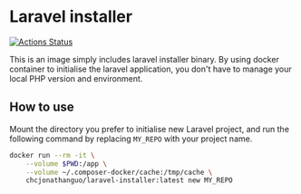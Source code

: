 # Laravel installer

[![Actions Status](https://github.com/jonathanguo/laravel-installer/workflows/build/badge.svg)](https://github.com/jonathanguo/laravel-installer/actions)

This is an image simply includes laravel installer binary. By using docker container to initialise the laravel application, you don't have to manage your local PHP version and environment.


## How to use

Mount the directory you prefer to initialise new Laravel project, and run the following command by replacing `MY_REPO` with your project name.

```bash
docker run --rm -it \
    --volume $PWD:/app \
    --volume ~/.composer-docker/cache:/tmp/cache \
    chcjonathanguo/laravel-installer:latest new MY_REPO
```